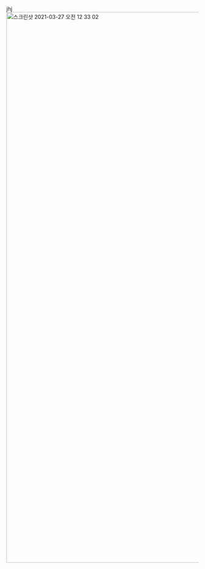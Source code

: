 jhj<img width="1440" alt="스크린샷 2021-03-27 오전 12 33 02" src="https://user-images.githubusercontent.com/68579333/112713877-cb707a80-8f1a-11eb-8337-075d0ffc5fb8.png">

# 
